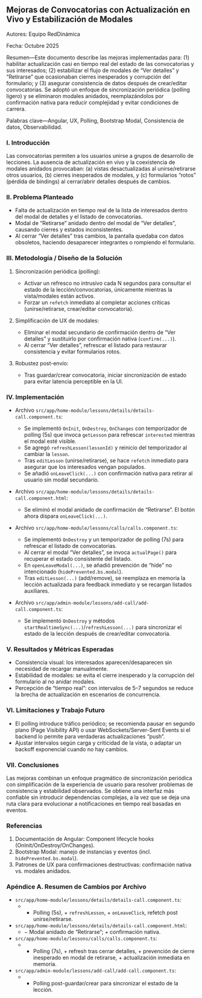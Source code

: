 ## Mejoras de Convocatorias con Actualización en Vivo y Estabilización de Modales

Autores: Equipo RedDinámica

Fecha: Octubre 2025

Resumen—Este documento describe las mejoras implementadas para: (1) habilitar actualización casi en tiempo real del estado de las convocatorias y sus interesados; (2) estabilizar el flujo de modales de “Ver detalles” y “Retirarse” que ocasionaban cierres inesperados y corrupción del formulario; y (3) asegurar consistencia de datos después de crear/editar convocatorias. Se adoptó un enfoque de sincronización periódica (polling ligero) y se eliminaron modales anidados, reemplazándolos por confirmación nativa para reducir complejidad y evitar condiciones de carrera.

Palabras clave—Angular, UX, Polling, Bootstrap Modal, Consistencia de datos, Observabilidad.

### I. Introducción

Las convocatorias permiten a los usuarios unirse a grupos de desarrollo de lecciones. La ausencia de actualización en vivo y la coexistencia de modales anidados provocaban: (a) vistas desactualizadas al unirse/retirarse otros usuarios, (b) cierres inesperados de modales, y (c) formularios “rotos” (pérdida de bindings) al cerrar/abrir detalles después de cambios.

### II. Problema Planteado

- Falta de actualización en tiempo real de la lista de interesados dentro del modal de detalles y el listado de convocatorias.
- Modal de “Retirarse” anidado dentro del modal de “Ver detalles”, causando cierres y estados inconsistentes.
- Al cerrar “Ver detalles” tras cambios, la pantalla quedaba con datos obsoletos, haciendo desaparecer integrantes o rompiendo el formulario.

### III. Metodología / Diseño de la Solución

1) Sincronización periódica (polling):
   - Activar un refresco no intrusivo cada N segundos para consultar el estado de la lección/convocatorias, únicamente mientras la vista/modales están activos.
   - Forzar un `refetch` inmediato al completar acciones críticas (unirse/retirarse, crear/editar convocatoria).

2) Simplificación de UX de modales:
   - Eliminar el modal secundario de confirmación dentro de “Ver detalles” y sustituirlo por confirmación nativa (`confirm(...)`).
   - Al cerrar “Ver detalles”, refrescar el listado para restaurar consistencia y evitar formularios rotos.

3) Robustez post-envío:
   - Tras guardar/crear convocatoria, iniciar sincronización de estado para evitar latencia perceptible en la UI.

### IV. Implementación

- Archivo `src/app/home-module/lessons/details/details-call.component.ts`:
  - Se implementó `OnInit`, `OnDestroy`, `OnChanges` con temporizador de polling (5s) que invoca `getLesson` para refrescar `interested` mientras el modal esté visible.
  - Se agregó `refreshLesson(lessonId)` y reinicio del temporizador al cambiar la `lesson`.
  - Tras `editLesson` (unirse/retirarse), se hace `refetch` inmediato para asegurar que los interesados vengan populados.
  - Se añadió `onLeaveClick(...)` con confirmación nativa para retirar al usuario sin modal secundario.

- Archivo `src/app/home-module/lessons/details/details-call.component.html`:
  - Se eliminó el modal anidado de confirmación de “Retirarse”. El botón ahora dispara `onLeaveClick(...)`.

- Archivo `src/app/home-module/lessons/calls/calls.component.ts`:
  - Se implementó `OnDestroy` y un temporizador de polling (7s) para refrescar el listado de convocatorias.
  - Al cerrar el modal “Ver detalles”, se invoca `actualPage()` para recuperar el estado consistente del listado.
  - En `openLeaveModal(...)`, se añadió prevención de “hide” no intencionado (`hidePrevented.bs.modal`).
  - Tras `editLesson(...)` (add/remove), se reemplaza en memoria la lección actualizada para feedback inmediato y se recargan listados auxiliares.

- Archivo `src/app/admin-module/lessons/add-call/add-call.component.ts`:
  - Se implementó `OnDestroy` y métodos `startRealtimeSync(...)`/`refreshLesson(...)` para sincronizar el estado de la lección después de crear/editar convocatoria.

### V. Resultados y Métricas Esperadas

- Consistencia visual: los interesados aparecen/desaparecen sin necesidad de recargar manualmente.
- Estabilidad de modales: se evita el cierre inesperado y la corrupción del formulario al no anidar modales.
- Percepción de “tiempo real”: con intervalos de 5–7 segundos se reduce la brecha de actualización en escenarios de concurrencia.

### VI. Limitaciones y Trabajo Futuro

- El polling introduce tráfico periódico; se recomienda pausar en segundo plano (Page Visibility API) o usar WebSockets/Server-Sent Events si el backend lo permite para verdaderas actualizaciones “push”.
- Ajustar intervalos según carga y criticidad de la vista, o adaptar un backoff exponencial cuando no hay cambios.

### VII. Conclusiones

Las mejoras combinan un enfoque pragmático de sincronización periódica con simplificación de la experiencia de usuario para resolver problemas de consistencia y estabilidad observados. Se obtiene una interfaz más confiable sin introducir dependencias complejas, a la vez que se deja una ruta clara para evolucionar a notificaciones en tiempo real basadas en eventos.

### Referencias

1) Documentación de Angular: Component lifecycle hooks (OnInit/OnDestroy/OnChanges).
2) Bootstrap Modal: manejo de instancias y eventos (incl. `hidePrevented.bs.modal`).
3) Patrones de UX para confirmaciones destructivas: confirmación nativa vs. modales anidados.

### Apéndice A. Resumen de Cambios por Archivo

- `src/app/home-module/lessons/details/details-call.component.ts`:
  - + Polling (5s), + `refreshLesson`, + `onLeaveClick`, refetch post unirse/retirarse.
- `src/app/home-module/lessons/details/details-call.component.html`:
  - − Modal anidado de “Retirarse”; + confirmación nativa.
- `src/app/home-module/lessons/calls/calls.component.ts`:
  - + Polling (7s), + refresh tras cerrar detalles, + prevención de cierre inesperado en modal de retirarse, + actualización inmediata en memoria.
- `src/app/admin-module/lessons/add-call/add-call.component.ts`:
  - + Polling post-guardar/crear para sincronizar el estado de la lección.


